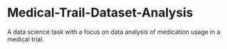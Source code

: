 # Medical-Trail-Dataset-Analysis
A data science task with a focus on data analysis of medication usage in a medical trial.
